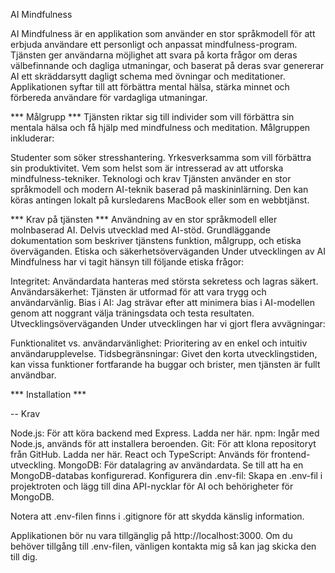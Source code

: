 AI Mindfulness

AI Mindfulness är en applikation som använder en stor språkmodell för att erbjuda användare ett personligt och anpassat mindfulness-program. Tjänsten ger användarna möjlighet att svara på korta frågor om deras välbefinnande och dagliga utmaningar, och baserat på deras svar genererar AI
ett skräddarsytt dagligt schema med övningar och meditationer. Applikationen syftar till att förbättra mental hälsa, stärka minnet och förbereda användare för vardagliga utmaningar.

*** Målgrupp ***
Tjänsten riktar sig till individer som vill förbättra sin mentala hälsa och få hjälp med mindfulness och meditation. Målgruppen inkluderar:

Studenter som söker stresshantering.
Yrkesverksamma som vill förbättra sin produktivitet.
Vem som helst som är intresserad av att utforska mindfulness-tekniker.
Teknologi och krav
Tjänsten använder en stor språkmodell och modern AI-teknik baserad på maskininlärning. Den kan köras antingen lokalt på kursledarens MacBook eller som en webbtjänst.

*** Krav på tjänsten ***
Användning av en stor språkmodell eller molnbaserad AI.
Delvis utvecklad med AI-stöd.
Grundläggande dokumentation som beskriver tjänstens funktion, målgrupp, och etiska överväganden.
Etiska och säkerhetsöverväganden
Under utvecklingen av AI Mindfulness har vi tagit hänsyn till följande etiska frågor:

Integritet: Användardata hanteras med största sekretess och lagras säkert.
Användarsäkerhet: Tjänsten är utformad för att vara trygg och användarvänlig.
Bias i AI: Jag strävar efter att minimera bias i AI-modellen genom att noggrant välja träningsdata och testa resultaten.
Utvecklingsöverväganden
Under utvecklingen har vi gjort flera avvägningar:

Funktionalitet vs. användarvänlighet: Prioritering av en enkel och intuitiv användarupplevelse.
Tidsbegränsningar: Givet den korta utvecklingstiden, kan vissa funktioner fortfarande ha buggar och brister, men tjänsten är fullt användbar.

*** Installation ***

-- Krav

Node.js: För att köra backend med Express. Ladda ner här.
npm: Ingår med Node.js, används för att installera beroenden.
Git: För att klona repositoryt från GitHub. Ladda ner här.
React och TypeScript: Används för frontend-utveckling.
MongoDB: För datalagring av användardata. Se till att ha en MongoDB-databas konfigurerad.
Konfigurera din .env-fil:
Skapa en .env-fil i projektroten och lägg till dina API-nycklar för AI och behörigheter för MongoDB.

Notera att .env-filen finns i .gitignore för att skydda känslig information.

Applikationen bör nu vara tillgänglig på http://localhost:3000. Om du behöver tillgång till .env-filen, vänligen kontakta mig så kan jag skicka den till dig.
